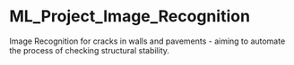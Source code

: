 # ML_Project_Image_Recognition
Image Recognition for cracks in walls and pavements - aiming to automate the process of checking structural stability.
